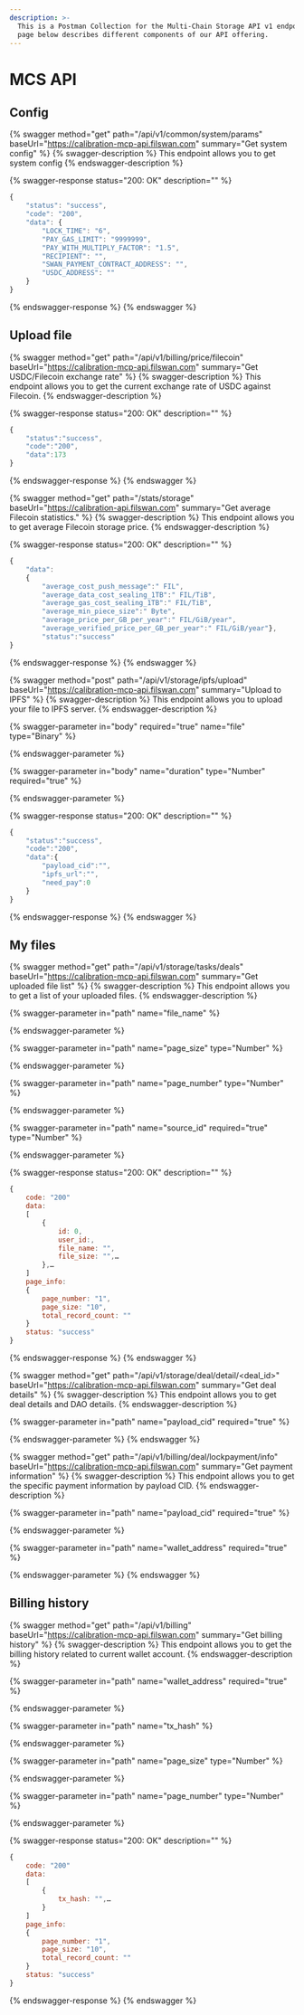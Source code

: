 ```yaml
---
description: >-
  This is a Postman Collection for the Multi-Chain Storage API v1 endpoints. The
  page below describes different components of our API offering.
---
```


# MCS API

## Config

{% swagger method="get" path="/api/v1/common/system/params" baseUrl="https://calibration-mcp-api.filswan.com" summary="Get system config" %}
{% swagger-description %}
This endpoint allows you to get system config
{% endswagger-description %}

{% swagger-response status="200: OK" description="" %}
```javascript
{
    "status": "success",
    "code": "200",
    "data": {
        "LOCK_TIME": "6",
        "PAY_GAS_LIMIT": "9999999",
        "PAY_WITH_MULTIPLY_FACTOR": "1.5",
        "RECIPIENT": "",
        "SWAN_PAYMENT_CONTRACT_ADDRESS": "",
        "USDC_ADDRESS": ""
    }
}
```
{% endswagger-response %}
{% endswagger %}

## Upload file

{% swagger method="get" path="/api/v1/billing/price/filecoin" baseUrl="https://calibration-mcp-api.filswan.com" summary="Get USDC/Filecoin exchange rate" %}
{% swagger-description %}
This endpoint allows you to get the current exchange rate of USDC against Filecoin.
{% endswagger-description %}

{% swagger-response status="200: OK" description="" %}
```javascript
{
    "status":"success",
    "code":"200",
    "data":173
}
```
{% endswagger-response %}
{% endswagger %}

{% swagger method="get" path="/stats/storage" baseUrl="https://calibration-api.filswan.com" summary="Get average Filecoin statistics." %}
{% swagger-description %}
This endpoint allows you to get average Filecoin storage price.
{% endswagger-description %}

{% swagger-response status="200: OK" description="" %}
```javascript
{
    "data":
    {
        "average_cost_push_message":" FIL",
        "average_data_cost_sealing_1TB":" FIL/TiB",
        "average_gas_cost_sealing_1TB":" FIL/TiB",
        "average_min_piece_size":" Byte",
        "average_price_per_GB_per_year":" FIL/GiB/year",
        "average_verified_price_per_GB_per_year":" FIL/GiB/year"},
        "status":"success"
}
```
{% endswagger-response %}
{% endswagger %}

{% swagger method="post" path="/api/v1/storage/ipfs/upload" baseUrl="https://calibration-mcp-api.filswan.com" summary="Upload to IPFS" %}
{% swagger-description %}
This endpoint allows you to upload your file to IPFS server.
{% endswagger-description %}

{% swagger-parameter in="body" required="true" name="file" type="Binary" %}

{% endswagger-parameter %}

{% swagger-parameter in="body" name="duration" type="Number" required="true" %}

{% endswagger-parameter %}

{% swagger-response status="200: OK" description="" %}
```javascript
{
    "status":"success",
    "code":"200",
    "data":{
        "payload_cid":"",
        "ipfs_url":"",
        "need_pay":0
    }
}
```
{% endswagger-response %}
{% endswagger %}

## My files

{% swagger method="get" path="/api/v1/storage/tasks/deals" baseUrl="https://calibration-mcp-api.filswan.com" summary="Get uploaded file list" %}
{% swagger-description %}
This endpoint allows you to get a list of your uploaded files.
{% endswagger-description %}

{% swagger-parameter in="path" name="file_name" %}

{% endswagger-parameter %}

{% swagger-parameter in="path" name="page_size" type="Number" %}

{% endswagger-parameter %}

{% swagger-parameter in="path" name="page_number" type="Number" %}

{% endswagger-parameter %}

{% swagger-parameter in="path" name="source_id" required="true" type="Number" %}

{% endswagger-parameter %}

{% swagger-response status="200: OK" description="" %}
```javascript
{
    code: "200"
    data: 
    [
        {
            id: 0, 
            user_id:, 
            file_name: "", 
            file_size: "",…
        },…
    ]
    page_info: 
    {
        page_number: "1", 
        page_size: "10", 
        total_record_count: ""
    }
    status: "success"
}
```
{% endswagger-response %}
{% endswagger %}

{% swagger method="get" path="/api/v1/storage/deal/detail/<deal_id>" baseUrl="https://calibration-mcp-api.filswan.com" summary="Get deal details" %}
{% swagger-description %}
This endpoint allows you to get deal details and DAO details.
{% endswagger-description %}

{% swagger-parameter in="path" name="payload_cid" required="true" %}

{% endswagger-parameter %}
{% endswagger %}

{% swagger method="get" path="/api/v1/billing/deal/lockpayment/info" baseUrl="https://calibration-mcp-api.filswan.com" summary="Get payment information" %}
{% swagger-description %}
This endpoint allows you to get the specific payment information by payload CID.
{% endswagger-description %}

{% swagger-parameter in="path" name="payload_cid" required="true" %}

{% endswagger-parameter %}

{% swagger-parameter in="path" name="wallet_address" required="true" %}

{% endswagger-parameter %}
{% endswagger %}

## Billing history

{% swagger method="get" path="/api/v1/billing" baseUrl="https://calibration-mcp-api.filswan.com" summary="Get billing history" %}
{% swagger-description %}
This endpoint allows you to get the billing history related to current wallet account.
{% endswagger-description %}

{% swagger-parameter in="path" name="wallet_address" required="true" %}

{% endswagger-parameter %}

{% swagger-parameter in="path" name="tx_hash" %}

{% endswagger-parameter %}

{% swagger-parameter in="path" name="page_size" type="Number" %}

{% endswagger-parameter %}

{% swagger-parameter in="path" name="page_number" type="Number" %}

{% endswagger-parameter %}

{% swagger-response status="200: OK" description="" %}
```javascript
{
    code: "200"
    data: 
    [
        {
            tx_hash: "",…
        }
    ]
    page_info: 
    {
        page_number: "1", 
        page_size: "10", 
        total_record_count: ""
    }
    status: "success"    
}
```
{% endswagger-response %}
{% endswagger %}
